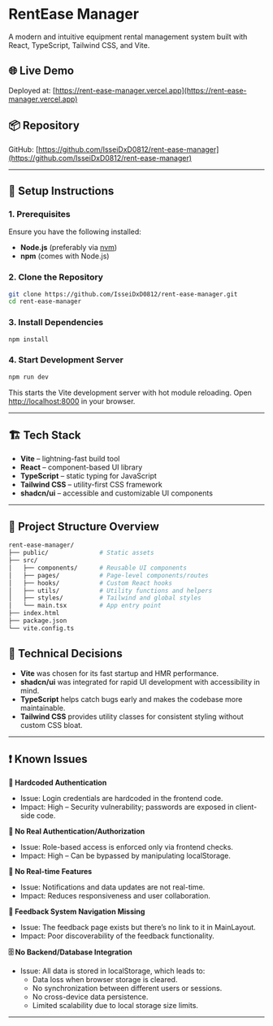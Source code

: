 
# RentEase Manager

A modern and intuitive equipment rental management system built with React, TypeScript, Tailwind CSS, and Vite.

## 🌐 Live Demo

Deployed at: [https://rent-ease-manager.vercel.app](https://rent-ease-manager.vercel.app)

## 📦 Repository

GitHub: [https://github.com/IsseiDxD0812/rent-ease-manager](https://github.com/IsseiDxD0812/rent-ease-manager)

---

## 🚀 Setup Instructions

### 1. Prerequisites

Ensure you have the following installed:

- **Node.js** (preferably via [nvm](https://github.com/nvm-sh/nvm))
- **npm** (comes with Node.js)

### 2. Clone the Repository

```bash
git clone https://github.com/IsseiDxD0812/rent-ease-manager.git
cd rent-ease-manager
````

### 3. Install Dependencies

```bash
npm install
```

### 4. Start Development Server

```bash
npm run dev
```

This starts the Vite development server with hot module reloading. Open [http://localhost:8000](http://localhost:8000) in your browser.

---

## 🏗️ Tech Stack

* **Vite** – lightning-fast build tool
* **React** – component-based UI library
* **TypeScript** – static typing for JavaScript
* **Tailwind CSS** – utility-first CSS framework
* **shadcn/ui** – accessible and customizable UI components

---

## 📁 Project Structure Overview

```bash
rent-ease-manager/
├── public/              # Static assets
├── src/
│   ├── components/      # Reusable UI components
│   ├── pages/           # Page-level components/routes
│   ├── hooks/           # Custom React hooks
│   ├── utils/           # Utility functions and helpers
│   ├── styles/          # Tailwind and global styles
│   └── main.tsx         # App entry point
├── index.html
├── package.json
└── vite.config.ts
```




## 🧠 Technical Decisions

* **Vite** was chosen for its fast startup and HMR performance.
* **shadcn/ui** was integrated for rapid UI development with accessibility in mind.
* **TypeScript** helps catch bugs early and makes the codebase more maintainable.
* **Tailwind CSS** provides utility classes for consistent styling without custom CSS bloat.

---

## ❗ Known Issues

 **🔐 Hardcoded Authentication**

   * Issue: Login credentials are hardcoded in the frontend code.
   * Impact: High – Security vulnerability; passwords are exposed in client-side code.


 **🧾 No Real Authentication/Authorization**

   * Issue: Role-based access is enforced only via frontend checks.
   * Impact: High – Can be bypassed by manipulating localStorage.


 **🔄 No Real-time Features**

   * Issue: Notifications and data updates are not real-time.
   * Impact: Reduces responsiveness and user collaboration.

 **🧭 Feedback System Navigation Missing**

   * Issue: The feedback page exists but there’s no link to it in MainLayout.
   * Impact: Poor discoverability of the feedback functionality.

 **🗄️ No Backend/Database Integration**

   * Issue: All data is stored in localStorage, which leads to:
      * Data loss when browser storage is cleared.
      * No synchronization between different users or sessions.
      * No cross-device data persistence.
      * Limited scalability due to local storage size limits.

---
